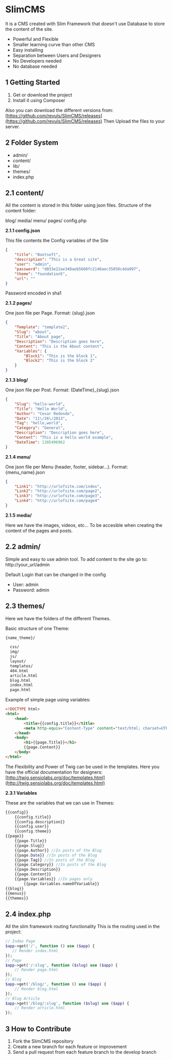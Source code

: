 SlimCMS
=======
It is a CMS created with Slim Framework that doesn't use Database to store the content of the site.

* Powerful and Flexible
* Smaller learning curve than other CMS
* Easy installing
* Separation between Users and Designers
* No Developers needed
* No database needed

1 Getting Started
---------------
1. Get or download the project
2. Install it using Composer

Also you can download the different versions from:
[https://github.com/revuls/SlimCMS/releases](https://github.com/revuls/SlimCMS/releases)
Then Upload the files to your server.

2 Folder System
-------------
* admin/
* content/
* lib/
* themes/
* index.php

2.1 content/
-------------
All the content is stored in this folder using json files.
Structure of the content folder:

blog/
media/
menu/
pages/
config.php

**2.1.1 config.json**

This file contents the Config variables of the Site

```json
{
    "title": "Bootsoft",
    "description": "This is a Great site",
    "user": "admin",
    "password": "d033e22ae348aeb5660fc2140aec35850c4da997",
    "theme": "foundation5",
    "url": ""
}
```
Password encoded in sha1

**2.1.2 pages/**

One json file per Page. Format: {slug}.json

```json
{
    "Template": "template2",
    "Slug": "about",
    "Title": "About page",
    "Description": "Description goes here",
    "Content": "This is the About content",
    "Variables": {
        "Block1": "This is the block 1",
        "Block2": "This is the block 2"
    }
}
```

**2.1.3 blog/**

One json file per Post. Format: {DateTime}_{slug}.json

```json
{
    "Slug": "hello-world",
    "Title": "Hello World",
    "Author": "Cesar Redondo",
    "Date": "11\/26\/2013",
    "Tag": "hello,world",
    "Category": "General",
    "Description": "Description goes here",
    "Content": "This is a hello world example",
    "DateTime": 1385496962
}
```

**2.1.4 menu/**

One json file per Menu (header, footer, sidebar...). Format: {menu_name}.json

```json
{
    "Link1": "http://urlofsite.com/index",
    "Link2": "http://urlofsite.com/page2",
    "Link3": "http://urlofsite.com/page3",
    "Link4": "http://urlofsite.com/page4"
}
```

**2.1.5 media/**

Here we have the images, videos, etc... To be accesible when creating the content of the pages and posts.


2.2 admin/
----------
Simple and easy to use admin tool.
To add content to the site go to: http://your_url/admin

Default Login that can be changed in the config

* User: admin
* Password: admin


2.3 themes/
-----------
Here we have the folders of the different Themes.

Basic structure of one Theme:

```html
{name_theme}/

  css/
  img/
  js/
  layout/
  templates/
  404.html
  article.html
  blog.html
  index.html
  page.html
```

Example of simple page using variables:


```html
<!DOCTYPE html>
<html>
    <head>
        <title>{{config.title}}</title>
        <meta http-equiv="Content-Type" content="text/html; charset=UTF-8">
    </head>
    <body>        
        <h1>{{page.Title}}</h1>
        {{page.Content}}
    </body>
</html>
```

The Flexibility and Power of Twig can be used in the templates.
Here you have the official documentation for designers:
[http://twig.sensiolabs.org/doc/templates.html](http://twig.sensiolabs.org/doc/templates.html)

**2.3.1 Variables**

These are the variables that we can use in Themes:


```php
{{config}}
    {{config.title}}
    {{config.description}}
    {{config.user}}
    {{config.theme}}
{{page}}
    {{page.Title}}
    {{page.Slug}}
    {{page.Author}} //In posts of the Blog
    {{page.Date}} //In posts of the Blog
    {{page.Tag}} //In posts of the Blog
    {{page.Category}} //In posts of the Blog
    {{page.Description}}
    {{page.Content}}    
    {{page.Variables}} //In pages only
    	{{page.Variables.nameOfVariable}}
{{blog}}
{{menus}}
{{themes}}
```

2.4 index.php
-------------

All the slim framework routing functionality
This is the routing used in the project:

```php
// Index Page
$app->get('/', function () use ($app) {   
   // Render index.html
});
// Page
$app->get('/:slug', function ($slug) use ($app) {
    // Render page.html
});
// Blog
$app->get('/blog/', function () use ($app) {
    // Render blog.html
});
// Blog Article
$app->get('/blog/:slug', function ($slug) use ($app) {
    // Render article.html
});

```

3 How to Contribute
-------------------

1. Fork the SlimCMS repository
2. Create a new branch for each feature or improvement
3. Send a pull request from each feature branch to the develop branch